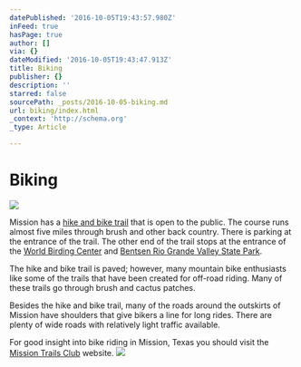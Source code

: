 ```yaml
---
datePublished: '2016-10-05T19:43:57.980Z'
inFeed: true
hasPage: true
author: []
via: {}
dateModified: '2016-10-05T19:43:47.913Z'
title: Biking
publisher: {}
description: ''
starred: false
sourcePath: _posts/2016-10-05-biking.md
url: biking/index.html
_context: 'http://schema.org'
_type: Article

---
```

# Biking
![](https://the-grid-user-content.s3-us-west-2.amazonaws.com/97b11b92-c847-41e7-82bb-1d47ca3e7045.jpg)

Mission has a [hike and bike trail][0] that is open to the public. The course runs almost five miles through brush and other back country. There is parking at the entrance of the trail. The other end of the trail stops at the entrance of the [World Birding Center][1] and [Bentsen Rio Grande Valley State Park][2]. 

The hike and bike trail is paved; however, many mountain bike enthusiasts like some of the trails that have been created for off-road riding. Many of these trails go through brush and cactus patches.

Besides the hike and bike trail, many of the roads around the outskirts of Mission have shoulders that give bikers a line for long rides. There are plenty of wide roads with relatively light traffic available. 

For good insight into bike riding in Mission, Texas you should visit the [Mission Trails Club][3] website.
![](https://the-grid-user-content.s3-us-west-2.amazonaws.com/dfb2c1a7-4cf7-4eee-adba-c573fa1e3044.jpg)

[0]: https://sites.google.com/a/missiontexas.net/public/attractions/mission-hike-and-bike-trail
[1]: https://sites.google.com/a/missiontexas.net/public/attractions/world-birding-center
[2]: https://sites.google.com/a/missiontexas.net/public/attractions/bentsen---rio-grande-valley-state-park
[3]: http://missiontrails.org/